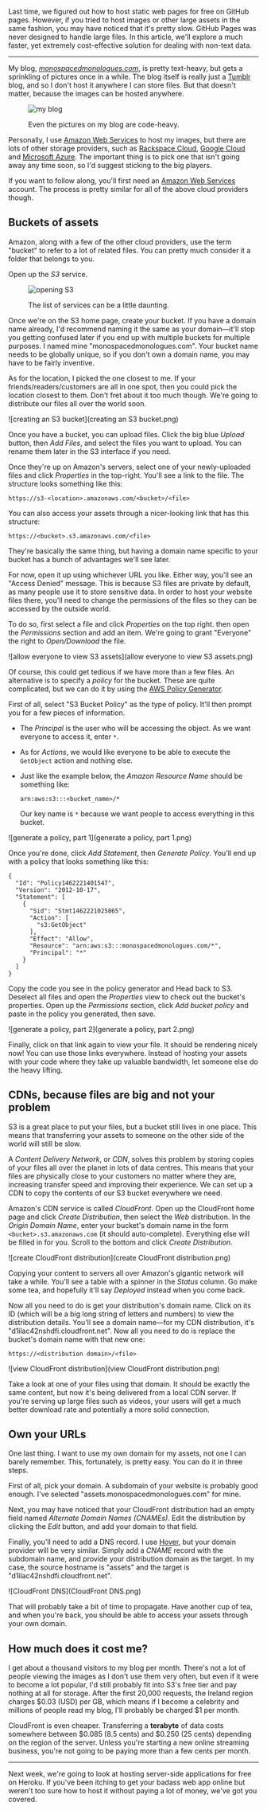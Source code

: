 Last time, we figured out how to host static web pages for free on GitHub pages. However, if you tried to host images or other large assets in the same fashion, you may have noticed that it's pretty slow. GitHub Pages was never designed to handle large files. In this article, we'll explore a much faster, yet extremely cost-effective solution for dealing with non-text data.

---

My blog, [*monospacedmonologues.com*][monospacedmonologues.com], is pretty text-heavy, but gets a sprinkling of pictures once in a while. The blog itself is really just a [Tumblr][] blog, and so I don't host it anywhere I can store files. But that doesn't matter, because the images can be hosted anywhere.

<figure>
    <p><img src="blog.png" alt="my blog"/></p>
    <figcaption>Even the pictures on my blog are code-heavy.</figcaption>
</figure>

Personally, I use [Amazon Web Services][] to host my images, but there are lots of other storage providers, such as [Rackspace Cloud][], [Google Cloud][] and [Microsoft Azure][]. The important thing is to pick one that isn't going away any time soon, so I'd suggest sticking to the big players.

If you want to follow along, you'll first need an [Amazon Web Services][] account. The process is pretty similar for all of the above cloud providers though.

[monospacedmonologues.com]: http://monospacedmonologues.com/
[Tumblr]: https://www.tumblr.com/

[Amazon Web Services]: https://aws.amazon.com/
[Google Cloud]: https://cloud.google.com/
[Microsoft Azure]: https://azure.microsoft.com/
[Rackspace Cloud]: https://www.rackspace.com/cloud

## Buckets of assets

Amazon, along with a few of the other cloud providers, use the term "bucket" to refer to a lot of related files. You can pretty much consider it a folder that belongs to you.

Open up the *S3* service.

<figure>
    <p><img src="opening S3.png" alt="opening S3"/></p>
    <figcaption>The list of services can be a little daunting.</figcaption>
</figure>

Once we're on the S3 home page, create your bucket. If you have a domain name already, I'd recommend naming it the same as your domain—it'll stop you getting confused later if you end up with multiple buckets for multiple purposes. I named mine "monospacedmonologues.com". Your bucket name needs to be globally unique, so if you don't own a domain name, you may have to be fairly inventive.

As for the location, I picked the one closest to me. If your friends/readers/customers are all in one spot, then you could pick the location closest to them. Don't fret about it too much though. We're going to distribute our files all over the world soon.

![creating an S3 bucket](creating an S3 bucket.png)

Once you have a bucket, you can upload files. Click the big blue *Upload* button, then *Add Files*, and select the files you want to upload. You can rename them later in the S3 interface if you need.

Once they're up on Amazon's servers, select one of your newly-uploaded files and click *Properties* in the top-right. You'll see a link to the file. The structure looks something like this:

    https://s3-<location>.amazonaws.com/<bucket>/<file>

You can also access your assets through a nicer-looking link that has this structure:

    https://<bucket>.s3.amazonaws.com/<file>

They're basically the same thing, but having a domain name specific to your bucket has a bunch of advantages we'll see later.

For now, open it up using whichever URL you like. Either way, you'll see an "Access Denied" message. This is because S3 files are private by default, as many people use it to store sensitive data. In order to host your website files there, you'll need to change the permissions of the files so they can be accessed by the outside world.

To do so, first select a file and click *Properties* on the top right. then open the *Permissions* section and add an item. We're going to grant "Everyone" the right to *Open/Download* the file.

![allow everyone to view S3 assets](allow everyone to view S3 assets.png)

Of course, this could get tedious if we have more than a few files. An alternative is to specify a *policy* for the bucket. These are quite complicated, but we can do it by using the [AWS Policy Generator][].

First of all, select "S3 Bucket Policy" as the type of policy. It'll then prompt you for a few pieces of information.

  * The *Principal* is the user who will be accessing the object. As we want everyone to access it, enter `*`.
  * As for *Actions*, we would like everyone to be able to execute the `GetObject` action and nothing else.
  * Just like the example below, the *Amazon Resource Name* should be something like:

        arn:aws:s3:::<bucket_name>/*

    Our key name is `*` because we want people to access everything in this bucket.

![generate a policy, part 1](generate a policy, part 1.png)

Once you're done, click *Add Statement*, then *Generate Policy*. You'll end up with a policy that looks something like this:

    {
      "Id": "Policy1462221401547",
      "Version": "2012-10-17",
      "Statement": [
        {
          "Sid": "Stmt1462221025865",
          "Action": [
            "s3:GetObject"
          ],
          "Effect": "Allow",
          "Resource": "arn:aws:s3:::monospacedmonologues.com/*",
          "Principal": "*"
        }
      ]
    }

Copy the code you see in the policy generator and Head back to S3. Deselect all files and open the *Properties* view to check out the bucket's properties. Open up the *Permissions* section, click *Add bucket policy* and paste in the policy you generated, then save.

![generate a policy, part 2](generate a policy, part 2.png)

Finally, click on that link again to view your file. It should be rendering nicely now! You can use those links everywhere. Instead of hosting your assets with your code where they take up valuable bandwidth, let someone else do the heavy lifting.

[AWS Policy Generator]: https://awspolicygen.s3.amazonaws.com/

## CDNs, because files are big and not your problem

S3 is a great place to put your files, but a bucket still lives in one place. This means that transferring your assets to someone on the other side of the world will still be slow.

A *Content Delivery Network*, or *CDN*, solves this problem by storing copies of your files all over the planet in lots of data centres. This means that your files are physically close to your customers no matter where they are, increasing transfer speed and improving their experience. We can set up a CDN to copy the contents of our S3 bucket everywhere we need.

Amazon's CDN service is called *CloudFront*. Open up the CloudFront home page and click *Create Distribution*, then select the *Web* distribution. In the *Origin Domain Name*, enter your bucket's domain name in the form `<bucket>.s3.amazonaws.com` (it should auto-complete). Everything else will be filled in for you. Scroll to the bottom and click *Create Distribution*.

![create CloudFront distribution](create CloudFront distribution.png)

Copying your content to servers all over Amazon's gigantic network will take a while. You'll see a table with a spinner in the *Status* column. Go make some tea, and hopefully it'll say *Deployed* instead when you come back.

Now all you need to do is get your distribution's domain name. Click on its ID (which will be a big long string of letters and numbers) to view the distribution details. You'll see a domain name—for my CDN distribution, it's "d1ilac42nshdfi.cloudfront.net". Now all you need to do is replace the bucket's domain name with that new one:

    https://<distribution domain>/<file>

![view CloudFront distribution](view CloudFront distribution.png)

Take a look at one of your files using that domain. It should be exactly the same content, but now it's being delivered from a local CDN server. If you're serving up large files such as videos, your users will get a much better download rate and potentially a more solid connection.

## Own your URLs

One last thing. I want to use my own domain for my assets, not one I can barely remember. This, fortunately, is pretty easy. You can do it in three steps.

First of all, pick your domain. A subdomain of your website is probably good enough. I've selected "assets.monospacedmonologues.com" for mine.

Next, you may have noticed that your CloudFront distribution had an empty field named *Alternate Domain Names (CNAMEs)*. Edit the distribution by clicking the *Edit* button, and add your domain to that field.

Finally, you'll need to add a DNS record. I use [Hover][], but your domain provider will be very similar. Simply add a *CNAME* record with the subdomain name, and provide your distribution domain as the target. In my case, the source hostname is "assets" and the target is "d1ilac42nshdfi.cloudfront.net".

![CloudFront DNS](CloudFront DNS.png)

That will probably take a bit of time to propagate. Have another cup of tea, and when you're back, you should be able to access your assets through your own domain.

[Hover]: https://www.hover.com/

## How much does it cost me?

I get about a thousand visitors to my blog per month. There's not a lot of people viewing the images as I don't use them very often, but even if it were to become a lot popular, I'd still probably fit into S3's free tier and pay nothing at all for storage. After the first 20,000 requests, the Ireland region charges $0.03 (USD) per GB, which means if I become a celebrity and millions of people read my blog, I'll probably be charged $1 per month.

CloudFront is even cheaper. Transferring a **terabyte** of data costs somewhere between $0.085 (8.5 cents) and $0.250 (25 cents) depending on the region of the server. Unless you're starting a new online streaming business, you're not going to be paying more than a few cents per month.

---

Next week, we're going to look at hosting server-side applications for free on Heroku. If you've been itching to get your badass web app online but weren't too sure how to host it without paying a lot of money, we've got you covered.
